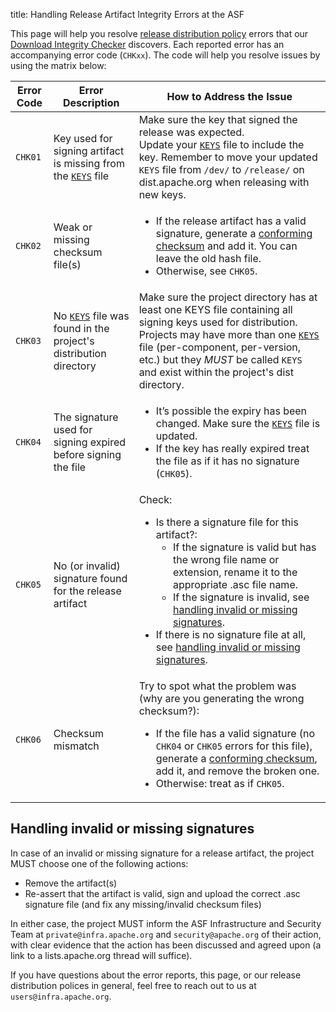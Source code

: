 title: Handling Release Artifact Integrity Errors at the ASF


This page will help you resolve [release distribution policy](https://infra.apache.org/release-distribution) errors that our [Download Integrity Checker](https://github.com/apache/infrastructure-download-integrity-checker) discovers.
Each reported error has an accompanying error code (`CHKxx`). The code will help you resolve issues by using the matrix below:


| Error Code | Error Description | How to Address the Issue |
|------------|-------------------|------------|
| `CHK01`    | Key used for signing artifact is missing from the [`KEYS`](https://infra.apache.org/release-signing.html#key-basics) file | Make sure the key that signed the release was expected. <br/>Update your [`KEYS`](https://infra.apache.org/release-signing.html#key-basics) file to include the key. Remember to move your updated `KEYS` file from `/dev/` to `/release/` on dist.apache.org when releasing with new keys. |
| `CHK02`    | Weak or missing checksum file(s) | <ul><li>If the release artifact has a valid signature, generate a [conforming checksum](https://infra.apache.org/release-signing.html#sha-checksum) and add it. You can leave the old hash file.</li><li>Otherwise, see `CHK05`.</li></ul> |
| `CHK03`    | No [`KEYS`](https://infra.apache.org/release-signing.html#key-basics) file was found in the project's distribution directory | Make sure the project directory has at least one KEYS file containing all signing keys used for distribution. Projects may have more than one [`KEYS`](https://infra.apache.org/release-signing.html#key-basics) file (per-component, per-version, etc.) but they *MUST* be called `KEYS` and exist within the project's dist directory. |
| `CHK04`    | The signature used for signing expired before signing the file | <ul><li>It’s possible the expiry has been changed. Make sure the [`KEYS`](https://infra.apache.org/release-signing.html#key-basics) file is updated.</li><li>If the key has really expired treat the file as if it has no signature (`CHK05`). |
| `CHK05`    | No (or invalid) signature found for the release artifact | Check: <ul><li>Is there a signature file for this artifact?:<ul><li>If the signature is valid but has the wrong file name or extension, rename it to the appropriate .asc file name.</li><li>If the signature is invalid, see [handling invalid or missing signatures](#invalid-sig).</li></ul></li><li>If there is no signature file at all, see [handling invalid or missing signatures](#invalid-sig). |
| `CHK06`    | Checksum mismatch | Try to spot what the problem was (why are you generating the wrong checksum?): <ul><li>If the file has a valid signature (no `CHK04` or `CHK05` errors for this file), generate a [conforming checksum](https://infra.apache.org/release-signing.html#sha-checksum), add it, and remove the broken one.</li><li>Otherwise: treat as if `CHK05`.</li></ul> |

## <a id="invalid-sig">Handling invalid or missing signatures</a>
In case of an invalid or missing signature for a release artifact, the project MUST choose one of the following actions:
 - Remove the artifact(s)
 - Re-assert that the artifact is valid, sign and upload the correct .asc signature file (and fix any missing/invalid checksum files)
 
 In either case, the project MUST inform the ASF Infrastructure and Security Team 
 at `private@infra.apache.org` and `security@apache.org` of their action, with clear evidence that the action 
 has been discussed and agreed upon (a link to a lists.apache.org thread will suffice).

If you have questions about the error reports, this page, or our release distribution polices in general, 
feel free to reach out to us at `users@infra.apache.org`.
